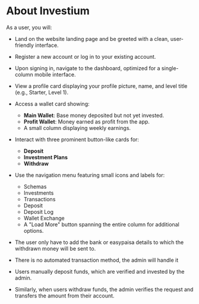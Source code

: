 # About Investium

As a user, you will:

- Land on the website landing page and be greeted with a clean, user-friendly interface.
- Register a new account or log in to your existing account.
- Upon signing in, navigate to the dashboard, optimized for a single-column mobile interface.
- View a profile card displaying your profile picture, name, and level title (e.g., Starter, Level 1).

- Access a wallet card showing:

  - **Main Wallet**: Base money deposited but not yet invested.
  - **Profit Wallet**: Money earned as profit from the app.
  - A small column displaying weekly earnings.

- Interact with three prominent button-like cards for:

  - **Deposit**
  - **Investment Plans**
  - **Withdraw**

- Use the navigation menu featuring small icons and labels for:

  - Schemas
  - Investments
  - Transactions
  - Deposit
  - Deposit Log
  - Wallet Exchange
  - A "Load More" button spanning the entire column for additional options.

- The user only have to add the bank or easypaisa details to which the withdrawn money will be sent to.
- There is no automated transaction method, the admin will handle it
- Users manually deposit funds, which are verified and invested by the admin.
- Similarly, when users withdraw funds, the admin verifies the request and transfers the amount from their account.